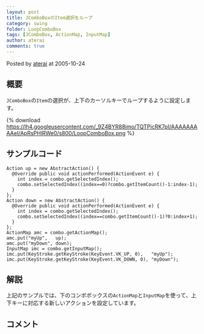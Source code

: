 ```yaml
---
layout: post
title: JComboBoxのItem選択をループ
category: swing
folder: LoopComboBox
tags: [JComboBox, ActionMap, InputMap]
author: aterai
comments: true
---
```


Posted by [aterai](http://terai.xrea.jp/aterai.html) at 2005-10-24

## 概要
`JComboBox`の`Item`の選択が、上下のカーソルキーでループするように設定します。

{% download https://lh4.googleusercontent.com/_9Z4BYR88imo/TQTPicRK7pI/AAAAAAAAAeI/ApRsPHlRWe0/s800/LoopComboBox.png %}

## サンプルコード
<pre class="prettyprint"><code>Action up = new AbstractAction() {
  @Override public void actionPerformed(ActionEvent e) {
    int index = combo.getSelectedIndex();
    combo.setSelectedIndex((index==0)?combo.getItemCount()-1:index-1);
  }
};
Action down = new AbstractAction() {
  @Override public void actionPerformed(ActionEvent e) {
    int index = combo.getSelectedIndex();
    combo.setSelectedIndex((index==combo.getItemCount()-1)?0:index+1);
  }
};
ActionMap amc = combo.getActionMap();
amc.put("myUp",   up);
amc.put("myDown", down);
InputMap imc = combo.getInputMap();
imc.put(KeyStroke.getKeyStroke(KeyEvent.VK_UP, 0),   "myUp");
imc.put(KeyStroke.getKeyStroke(KeyEvent.VK_DOWN, 0), "myDown");
</code></pre>

## 解説
上記のサンプルでは、下のコンボボックスの`ActionMap`と`InputMap`を使って、上下キーに対応する新しいアクションを設定しています。

## コメント
